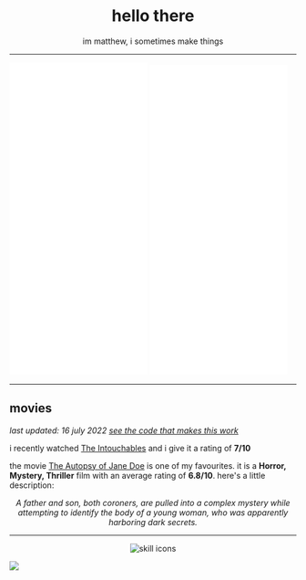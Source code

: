 <div align="center">

  # hello there
  
  im matthew, i sometimes make things

</div>

---

<img width="48%" src="https://raw.githubusercontent.com/matievisthekat/matievisthekat/master/overall-metrics.svg" alt="Overall Metrics" /> <img width="48%" src="https://raw.githubusercontent.com/matievisthekat/matievisthekat/master/recent-metrics.svg" alt="Recent Metrics" />

---

## movies
*last updated: <!--common.timestamp:start-->16 july 2022<!--common.timestamp:end-->
[see the code that makes this work](https://github.com/matievisthekat/matievisthekat/tree/master/movies)*

i recently watched <!--recent.link:start text="recent.title"-->[The Intouchables](https://imdb.com/title/tt1675434/ 'imdb page')<!--recent.link:end--> and i give it a rating of **<!--recent.rating:start-->7<!--recent.rating:end-->/10**

the movie <!--favourite.link:start text="favourite.title"-->[The Autopsy of Jane Doe](https://imdb.com/title/tt3289956/?ref_=ttls_li_i 'imdb page')<!--favourite.link:end--> is one of my favourites. it is a **<!--favourite.genre:start-->Horror, Mystery, Thriller<!--favourite.genre:end-->** film with an average rating of **<!--favourite.avgRating:start-->6.8<!--favourite.avgRating:end-->/10**. here's a little description:

<div align="center">

  *<!--favourite.desc:start-->A father and son, both coroners, are pulled into a complex mystery while attempting to identify the body of a young woman, who was apparently harboring dark secrets.<!--favourite.desc:end-->*
  
</div>

---

<div align="center">
     <img src="https://skillicons.dev/icons?perline=10&i=cloudflare,netlify,heroku,figma,electron,sass,emotion,css,html,dart,flutter,deno,express,svelte,react,nextjs,ts,js,nodejs,ruby,rails,rust,linux,git,vim,vscode,nginx,mongodb,mysql,postgres" alt="skill icons" />
</div>

![](https://hit.yhype.me/github/profile?user_id=45036977)
